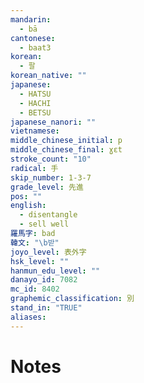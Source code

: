 ```yaml
---
mandarin:
  - bā
cantonese:
  - baat3
korean:
  - 팔
korean_native: ""
japanese:
  - HATSU
  - HACHI
  - BETSU
japanese_nanori: ""
vietnamese:
middle_chinese_initial: p
middle_chinese_final: ɣɛt
stroke_count: "10"
radical: 手
skip_number: 1-3-7
grade_level: 先進
pos: ""
english:
  - disentangle
  - sell well
羅馬字: bad
韓文: "\b받"
joyo_level: 表外字
hsk_level: ""
hanmun_edu_level: ""
danayo_id: 7082
mc_id: 8402
graphemic_classification: 別
stand_in: "TRUE"
aliases:
---
```


# Notes
